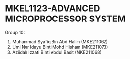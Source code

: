 # MKEL1123-ADVANCED MICROPROCESSOR SYSTEM

Group 10:  
1. Muhammad Syafiq Bin Abd Halim (MKE211062)  
2. Umi Nur Idayu Binti Mohd Hisham (MKE211073)  
3. Aziidah Izzati Binti Abdul Basit (MKE211068)   



